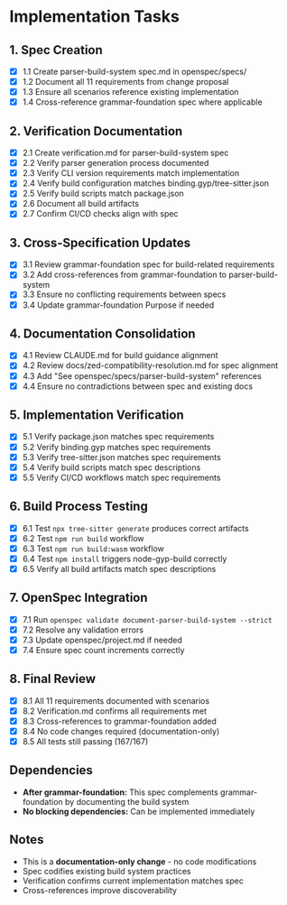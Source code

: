 # Implementation Tasks

## 1. Spec Creation
- [x] 1.1 Create parser-build-system spec.md in openspec/specs/
- [x] 1.2 Document all 11 requirements from change proposal
- [x] 1.3 Ensure all scenarios reference existing implementation
- [x] 1.4 Cross-reference grammar-foundation spec where applicable

## 2. Verification Documentation
- [x] 2.1 Create verification.md for parser-build-system spec
- [x] 2.2 Verify parser generation process documented
- [x] 2.3 Verify CLI version requirements match implementation
- [x] 2.4 Verify build configuration matches binding.gyp/tree-sitter.json
- [x] 2.5 Verify build scripts match package.json
- [x] 2.6 Document all build artifacts
- [x] 2.7 Confirm CI/CD checks align with spec

## 3. Cross-Specification Updates
- [x] 3.1 Review grammar-foundation spec for build-related requirements
- [x] 3.2 Add cross-references from grammar-foundation to parser-build-system
- [x] 3.3 Ensure no conflicting requirements between specs
- [x] 3.4 Update grammar-foundation Purpose if needed

## 4. Documentation Consolidation
- [x] 4.1 Review CLAUDE.md for build guidance alignment
- [x] 4.2 Review docs/zed-compatibility-resolution.md for spec alignment
- [x] 4.3 Add "See openspec/specs/parser-build-system" references
- [x] 4.4 Ensure no contradictions between spec and existing docs

## 5. Implementation Verification
- [x] 5.1 Verify package.json matches spec requirements
- [x] 5.2 Verify binding.gyp matches spec requirements
- [x] 5.3 Verify tree-sitter.json matches spec requirements
- [x] 5.4 Verify build scripts match spec descriptions
- [x] 5.5 Verify CI/CD workflows match spec requirements

## 6. Build Process Testing
- [x] 6.1 Test `npx tree-sitter generate` produces correct artifacts
- [x] 6.2 Test `npm run build` workflow
- [x] 6.3 Test `npm run build:wasm` workflow
- [x] 6.4 Test `npm install` triggers node-gyp-build correctly
- [x] 6.5 Verify all build artifacts match spec descriptions

## 7. OpenSpec Integration
- [x] 7.1 Run `openspec validate document-parser-build-system --strict`
- [x] 7.2 Resolve any validation errors
- [x] 7.3 Update openspec/project.md if needed
- [x] 7.4 Ensure spec count increments correctly

## 8. Final Review
- [x] 8.1 All 11 requirements documented with scenarios
- [x] 8.2 Verification.md confirms all requirements met
- [x] 8.3 Cross-references to grammar-foundation added
- [x] 8.4 No code changes required (documentation-only)
- [x] 8.5 All tests still passing (167/167)

## Dependencies

- **After grammar-foundation:** This spec complements grammar-foundation by documenting the build system
- **No blocking dependencies:** Can be implemented immediately

## Notes

- This is a **documentation-only change** - no code modifications
- Spec codifies existing build system practices
- Verification confirms current implementation matches spec
- Cross-references improve discoverability
